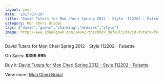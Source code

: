 ```yaml
---
layout: post
date: '2017-03-29'
title: "David Tutera for Mon Cheri Spring 2012 - Style  112202 - Falsette"
category: Mon Cheri Bridal
tags: ["david","gowns","charming","dresses","style"]
image: http://www.idealgown.com/14842-thickbox_default/david-tutera-for-mon-cheri-spring-2012-style-112202-falsette.jpg
---
```

David Tutera for Mon Cheri Spring 2012 - Style  112202 - Falsette

On Sales: **$359.995**
<a href="https://www.idealgown.com/en/mon-cheri-bridal/5964-david-tutera-for-mon-cheri-spring-2012-style-112202-falsette.html"><amp-img layout="responsive" width="600" height="600" src="//www.idealgown.com/14842-thickbox_default/david-tutera-for-mon-cheri-spring-2012-style-112202-falsette.jpg" alt="David Tutera for Mon Cheri Spring 2012 - Style  112202 - Falsette 0" /></a>
<a href="https://www.idealgown.com/en/mon-cheri-bridal/5964-david-tutera-for-mon-cheri-spring-2012-style-112202-falsette.html"><amp-img layout="responsive" width="600" height="600" src="//www.idealgown.com/14843-thickbox_default/david-tutera-for-mon-cheri-spring-2012-style-112202-falsette.jpg" alt="David Tutera for Mon Cheri Spring 2012 - Style  112202 - Falsette 1" /></a>

Buy it: [David Tutera for Mon Cheri Spring 2012 - Style  112202 - Falsette](https://www.idealgown.com/en/mon-cheri-bridal/5964-david-tutera-for-mon-cheri-spring-2012-style-112202-falsette.html "David Tutera for Mon Cheri Spring 2012 - Style  112202 - Falsette")

View more: [Mon Cheri Bridal](https://www.idealgown.com/en/88-mon-cheri-bridal "Mon Cheri Bridal")